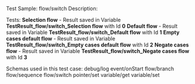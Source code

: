 Test Sample: flow/switch
Description: 

Tests:
	**Selection flow** - Result saved in Variable **TestResult_flow/switch_Selection flow** with Id **0**
	**Default flow** - Result saved in Variable **TestResult_flow/switch_Default flow** with Id **1**
	**Empty cases default flow** - Result saved in Variable **TestResult_flow/switch_Empty cases default flow** with Id **2**
	**Negate cases flow** - Result saved in Variable **TestResult_flow/switch_Negate cases flow** with Id **3**

Schemas used in this test case:
	debug/log
	event/onStart
	flow/branch
	flow/sequence
	flow/switch
	pointer/set
	variable/get
	variable/set
